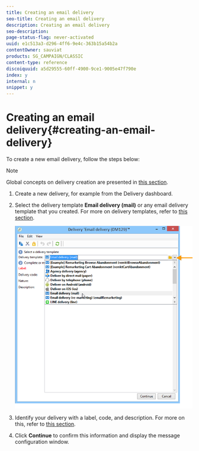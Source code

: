 ```yaml
---
title: Creating an email delivery
seo-title: Creating an email delivery
description: Creating an email delivery
seo-description: 
page-status-flag: never-activated
uuid: e1c513a3-d296-4ff6-9e4c-363b15a54b2a
contentOwner: sauviat
products: SG_CAMPAIGN/CLASSIC
content-type: reference
discoiquuid: a5d29555-60ff-4900-9ce1-9005e47f790e
index: y
internal: n
snippet: y
---
```


# Creating an email delivery{#creating-an-email-delivery}

To create a new email delivery, follow the steps below:

>[!NOTE]
>
>Global concepts on delivery creation are presented in [this section](../../delivery/using/key-steps-when-creating-a-delivery.md).

1. Create a new delivery, for example from the Delivery dashboard.
1. Select the delivery template **Email delivery (mail)** or any email delivery template that you created. For more on delivery templates, refer to [this section](../../delivery/using/about-templates.md).

   ![](assets/s_ncs_user_wizard_email01_1.png)

1. Identify your delivery with a label, code, and description. For more on this, refer to [this section](../../delivery/using/key-steps-when-creating-a-delivery.md#identifying-the-delivery).
1. Click **Continue** to confirm this information and display the message configuration window.

